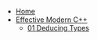 - [Home](/)
- [Effective Modern C++](/EffectiveModernCpp/)
  - [01 Deducing Types](/EffectiveModernCpp/ch01_Deducing_Types/)
